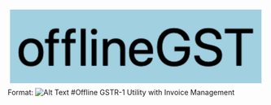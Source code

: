 ![offlineGST logo](/images/logo.png)
Format: ![Alt Text](url)
#Offline GSTR-1 Utility with Invoice Management
